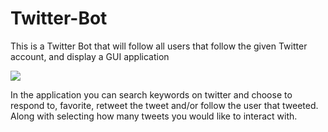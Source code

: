 # Twitter-Bot
This is a Twitter Bot that will follow all users that follow the given Twitter account, and display a GUI application

![](GUI.png)

In the application you can search keywords on twitter and choose to respond to, favorite, retweet the tweet and/or follow the user that tweeted. Along with selecting how many tweets you would like to interact with. 


